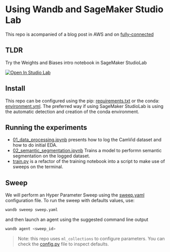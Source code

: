 # Using Wandb and SageMaker Studio Lab

This repo is acompanied of a blog post in AWS and on [fully-connected](http://wandb.me/aws_studiolab)

## TLDR
Try the Weights and Biases intro notebook in SageMaker StudioLab

[![Open In Studio Lab](https://studiolab.sagemaker.aws/studiolab.svg)](https://studiolab.sagemaker.aws/import/github/wandb/SageMakerStudioLab/blob/main/Intro_to_Weights_&_Biases.ipynb)

## Install
This repo can be configured using the pip: [requirements.txt](requirements.txt) or the conda: [environment.yml](environment.yml). The preferred way if using SageMaker StudioLab is using the automatic detection and creation of the conda environment.

## Running the experiments
- [01_data_processing.ipynb](01_data_processing.ipynb) presents how to log the CamVid dataset and how to do initial EDA.
- [02_semantic_segmentation.ipynb](02_semantic_segmentation.ipynb) Trains a model to performn semantic segmentation on the logged dataset.
- [train.py](train.py) is a refactor of the training notebook into a script to make use of sweeps on the terminal.


## Sweep
We will perform an Hyper Parameter Sweep using the [sweep.yaml](sweep.yaml) configuration file. To run the sweep with defaults values, use:

```bash
wandb sweeep sweep.yaml
```

and then launch an agent using the suggested command line output

```bash
wandb agent <sweep_id>
```

> Note: this repo uses `ml_collections` to configure parameters. You can check the [config.py](config.py) file to inspect defaults.
